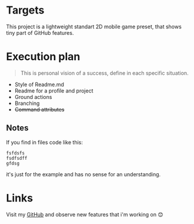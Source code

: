 # Targets
This project is a lightweight standart 2D mobile game preset, that shows tiny part of GitHub features.

# Execution plan
> This is personal vision of a success, define in each specific situation. 
* Style of Readme.md
* Readme for a profile and project
* Ground actions
* Branching
* ~~Command attributes~~

## Notes
If you find in files code like this:
```
fsfdsfs
fsdfsdff
gfdsg

```
it's just for the example and has no sense for an understanding.

# Links
Visit my [GitHub](https://github.com/AntonSiadun) and observe new features that i'm working on 😊




